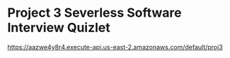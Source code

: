 # Project 3 Severless Software Interview Quizlet


https://aazwe4y8r4.execute-api.us-east-2.amazonaws.com/default/proj3
